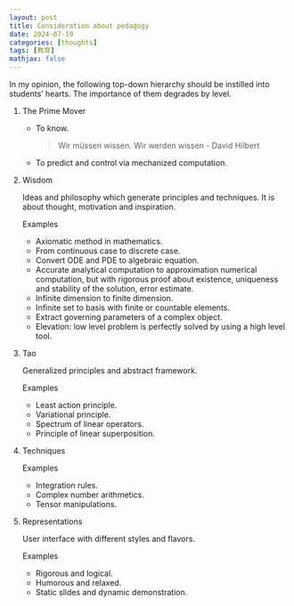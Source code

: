 ```yaml
---
layout: post
title: Consideration about pedagogy
date: 2024-07-19
categories: [thoughts]
tags: [教育]
mathjax: false
---
```


In my opinion, the following top-down hierarchy should be instilled into students&rsquo; hearts. The importance of them degrades by level.

1.  The Prime Mover
    -   To know.
        
        > Wir müssen wissen. Wir werden wissen - David Hilbert
    -   To predict and control via mechanized computation.

2.  Wisdom
    
    Ideas and philosophy which generate principles and techniques. It is about thought, motivation and inspiration.
    
    Examples
    
    -   Axiomatic method in mathematics.
    -   From continuous case to discrete case.
    -   Convert ODE and PDE to algebraic equation.
    -   Accurate analytical computation to approximation numerical computation, but with rigorous proof about existence, uniqueness and stability of the solution, error estimate.
    -   Infinite dimension to finite dimension.
    -   Infinite set to basis with finite or countable elements.
    -   Extract governing parameters of a complex object.
    -   Elevation: low level problem is perfectly solved by using a high level tool.

3.  Tao
    
    Generalized principles and abstract framework.
    
    Examples
    
    -   Least action principle.
    -   Variational principle.
    -   Spectrum of linear operators.
    -   Principle of linear superposition.

4.  Techniques
    
    Examples
    
    -   Integration rules.
    -   Complex number arithmetics.
    -   Tensor manipulations.

5.  Representations
    
    User interface with different styles and flavors.
    
    Examples
    
    -   Rigorous and logical.
    -   Humorous and relaxed.
    -   Static slides and dynamic demonstration.
